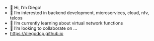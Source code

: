 - 👋 Hi, I’m Diego!
- 👀 I’m interested in backend development, microservices, cloud, nfv, telcos
- 🌱 I’m currently learning about virtual network functions
- 💞️ I’m looking to collaborate on ...
- https://diegodcp.github.io

<!---
diegodcp/diegodcp is a ✨ special ✨ repository because its `README.md` (this file) appears on your GitHub profile.
You can click the Preview link to take a look at your changes.
--->
